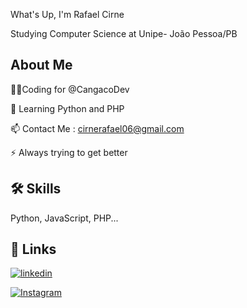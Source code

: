 
What's Up, I'm Rafael Cirne

Studying Computer Science at Unipe- João Pessoa/PB


## About Me
👩‍💻Coding for @CangacoDev

🧠 Learning Python and PHP


📫 Contact Me : cirnerafael06@gmail.com

⚡️ Always trying to get better


## 🛠 Skills
Python, JavaScript, PHP...


## 🔗 Links
  
[![linkedin](https://img.shields.io/badge/linkedin-0A66C2?style=for-the-badge&logo=linkedin&logoColor=white)](https://www.linkedin.com/rafaelcirn3/)

[![Instagram](https://img.shields.io/badge/instagram-0A66C2?style=for-the-badge&logo=instagram&logoColor=white)](https://www.Instagram.com/rafaelcirn3/)

